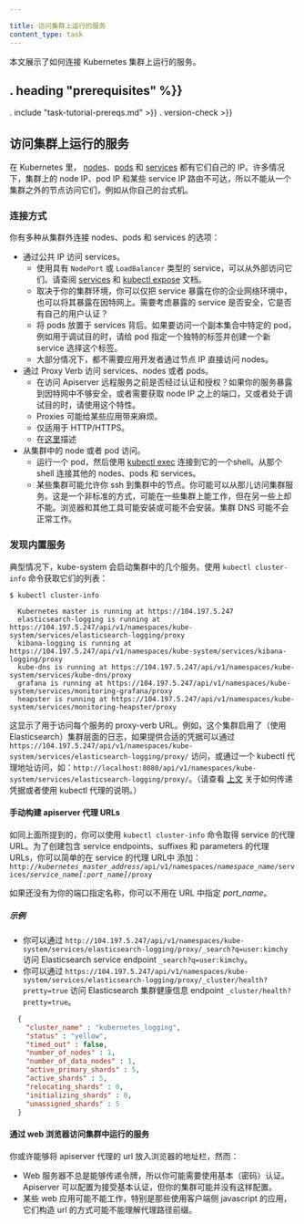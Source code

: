```yaml
---

title: 访问集群上运行的服务
content_type: task
---
```


<!-- overview -->

本文展示了如何连接 Kubernetes 集群上运行的服务。


## . heading "prerequisites" %}}


. include "task-tutorial-prereqs.md" >}} . version-check >}}

<!-- steps -->

## 访问集群上运行的服务


在 Kubernetes 里， [nodes](/docs/admin/node)、[pods](/docs/user-guide/pods) 和  [services](/docs/user-guide/services) 都有它们自己的 IP。许多情况下，集群上的 node IP、pod IP 和某些 service IP 路由不可达，所以不能从一个集群之外的节点访问它们，例如从你自己的台式机。


### 连接方式


你有多种从集群外连接 nodes、pods 和 services 的选项：


  - 通过公共 IP 访问 services。
    - 使用具有 `NodePort` 或 `LoadBalancer` 类型的 service，可以从外部访问它们。请查阅 [services](/docs/user-guide/services) 和 [kubectl expose](/docs/user-guide/kubectl/v1.6/#expose) 文档。
    - 取决于你的集群环境，你可以仅把 service 暴露在你的企业网络环境中，也可以将其暴露在因特网上。需要考虑暴露的 service 是否安全，它是否有自己的用户认证？
    - 将 pods 放置于 services 背后。如果要访问一个副本集合中特定的 pod，例如用于调试目的时，请给 pod 指定一个独特的标签并创建一个新 service 选择这个标签。
    - 大部分情况下，都不需要应用开发者通过节点 IP 直接访问 nodes。
  - 通过 Proxy Verb 访问  services、nodes 或者  pods。
    - 在访问 Apiserver 远程服务之前是否经过认证和授权？如果你的服务暴露到因特网中不够安全，或者需要获取 node IP 之上的端口，又或者处于调试目的时，请使用这个特性。
    - Proxies 可能给某些应用带来麻烦。
    - 仅适用于 HTTP/HTTPS。
    - 在[这里](#manually-constructing-apiserver-proxy-urls)描述
  - 从集群中的 node 或者 pod 访问。
    - 运行一个 pod，然后使用 [kubectl exec](/docs/user-guide/kubectl/v1.6/#exec) 连接到它的一个shell。从那个 shell 连接其他的 nodes、pods 和 services。
    - 某些集群可能允许你 ssh 到集群中的节点。你可能可以从那儿访问集群服务。这是一个非标准的方式，可能在一些集群上能工作，但在另一些上却不能。浏览器和其他工具可能安装或可能不会安装。集群 DNS 可能不会正常工作。


### 发现内置服务


典型情况下，kube-system 会启动集群中的几个服务。使用 `kubectl cluster-info` 命令获取它们的列表：

```shell
$ kubectl cluster-info

  Kubernetes master is running at https://104.197.5.247
  elasticsearch-logging is running at https://104.197.5.247/api/v1/namespaces/kube-system/services/elasticsearch-logging/proxy
  kibana-logging is running at https://104.197.5.247/api/v1/namespaces/kube-system/services/kibana-logging/proxy
  kube-dns is running at https://104.197.5.247/api/v1/namespaces/kube-system/services/kube-dns/proxy
  grafana is running at https://104.197.5.247/api/v1/namespaces/kube-system/services/monitoring-grafana/proxy
  heapster is running at https://104.197.5.247/api/v1/namespaces/kube-system/services/monitoring-heapster/proxy
```

这显示了用于访问每个服务的 proxy-verb URL。例如，这个集群启用了（使用 Elasticsearch）集群层面的日志，如果提供合适的凭据可以通过 `https://104.197.5.247/api/v1/namespaces/kube-system/services/elasticsearch-logging/proxy/` 访问，或通过一个 kubectl 代理地址访问，如：`http://localhost:8080/api/v1/namespaces/kube-system/services/elasticsearch-logging/proxy/`。（请查看  [上文](#accessing-the-cluster-api) 关于如何传递凭据或者使用 kubectl 代理的说明。）


#### 手动构建 apiserver 代理 URLs


如同上面所提到的，你可以使用 `kubectl cluster-info` 命令取得 service 的代理 URL。为了创建包含 service endpoints、suffixes 和 parameters 的代理 URLs，你可以简单的在 service 的代理 URL中 添加：
`http://`*`kubernetes_master_address`*`/api/v1/namespaces/`*`namespace_name`*`/services/`*`service_name[:port_name]`*`/proxy`


如果还没有为你的端口指定名称，你可以不用在 URL 中指定 *port_name*。


##### 示例


 * 你可以通过 `http://104.197.5.247/api/v1/namespaces/kube-system/services/elasticsearch-logging/proxy/_search?q=user:kimchy` 访问 Elasticsearch service endpoint `_search?q=user:kimchy`。
 * 你可以通过 `https://104.197.5.247/api/v1/namespaces/kube-system/services/elasticsearch-logging/proxy/_cluster/health?pretty=true` 访问 Elasticsearch 集群健康信息 endpoint `_cluster/health?pretty=true`。

```json
  {
    "cluster_name" : "kubernetes_logging",
    "status" : "yellow",
    "timed_out" : false,
    "number_of_nodes" : 1,
    "number_of_data_nodes" : 1,
    "active_primary_shards" : 5,
    "active_shards" : 5,
    "relocating_shards" : 0,
    "initializing_shards" : 0,
    "unassigned_shards" : 5
  }
```


#### 通过 web 浏览器访问集群中运行的服务


你或许能够将 apiserver 代理的 url 放入浏览器的地址栏，然而：


  - Web 服务器不总是能够传递令牌，所以你可能需要使用基本（密码）认证。 Apiserver 可以配置为接受基本认证，但你的集群可能并没有这样配置。
  - 某些 web 应用可能不能工作，特别是那些使用客户端侧 javascript 的应用，它们构造 url 的方式可能不能理解代理路径前缀。




